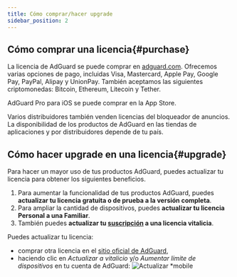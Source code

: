 ```yaml
---
title: Cómo comprar/hacer upgrade
sidebar_position: 2
---
```


## Cómo comprar una licencia{#purchase}

La licencia de AdGuard se puede comprar en [adguard.com](https://adguard.com/license.html). Ofrecemos varias opciones de pago, incluidas Visa, Mastercard, Apple Pay, Google Pay, PayPal, Alipay y UnionPay. También aceptamos las siguientes criptomonedas: Bitcoin, Ethereum, Litecoin y Tether.

AdGuard Pro para iOS se puede comprar en la App Store.

Varios distribuidores también venden licencias del bloqueador de anuncios. La disponibilidad de los productos de AdGuard en las tiendas de aplicaciones y por distribuidores depende de tu país.

## Cómo hacer upgrade en una licencia{#upgrade}

Para hacer un mayor uso de tus productos AdGuard, puedes actualizar tu licencia para obtener los siguientes beneficios.

1. Para aumentar la funcionalidad de tus productos AdGuard, puedes **actualizar tu licencia gratuita o de prueba a la versión completa**.
2. Para ampliar la cantidad de dispositivos, puedes **actualizar tu licencia Personal a una Familiar**.
3. También puedes **actualizar tu [suscripción](../what-is) a una licencia vitalicia**.

Puedes actualizar tu licencia:

- comprar otra licencia en el [sitio oficial de AdGuard](https://adguard.com),
- haciendo clic en *Actualizar a vitalicio* y/o *Aumentar límite de dispositivos* en tu cuenta de AdGuard: ![Actualizar *mobile](https://cdn.adtidy.org/content/kb/ad_blocker/general/newaccount-upgrade.png)
